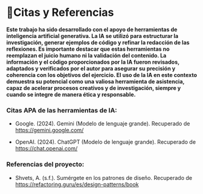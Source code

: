 # 🤖Citas y Referencias

**Este trabajo ha sido desarrollado con el apoyo de herramientas de inteligencia artificial generativa. La IA se utilizó para estructurar la investigación, generar ejemplos de código y refinar la redacción de las reflexiones. Es importante destacar que estas herramientas no reemplazan el juicio humano ni la validación del contenido. La información y el código proporcionados por la IA fueron revisados, adaptados y verificados por el autor para asegurar su precisión y coherencia con los objetivos del ejercicio. El uso de la IA en este contexto demuestra su potencial como una valiosa herramienta de asistencia, capaz de acelerar procesos creativos y de investigación, siempre y cuando se integre de manera ética y responsable.**

### Citas APA de las herramientas de IA:
- Google. (2024). Gemini (Modelo de lenguaje grande). Recuperado de https://gemini.google.com/

- OpenAI. (2024). ChatGPT (Modelo de lenguaje grande). Recuperado de https://chat.openai.com/

### Referencias del proyecto:
- Shvets, A. (s.f.). Sumérgete en los patrones de diseño. Recuperado de https://refactoring.guru/es/design-patterns/book
